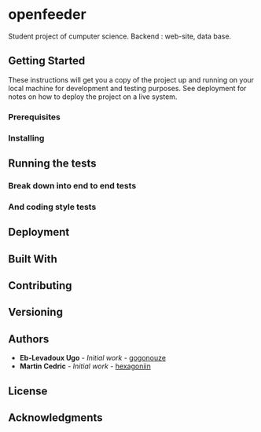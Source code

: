# openfeeder

Student project of cumputer science.
Backend : web-site, data base.


## Getting Started

These instructions will get you a copy of the project up and running on your local machine for development and testing purposes. See deployment for notes on how to deploy the project on a live system.

### Prerequisites

### Installing

## Running the tests

### Break down into end to end tests

### And coding style tests

## Deployment

## Built With

## Contributing

## Versioning

## Authors

* **Eb-Levadoux Ugo** - *Initial work* - [gogonouze](https://github.com/gogonouze)
* **Martin Cedric** - *Initial work* - [hexagoniin](https://github.com/hexagoniin)

## License

## Acknowledgments
